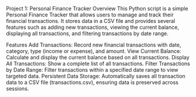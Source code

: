 Project 1: Personal Finance Tracker
Overview
This Python script is a simple Personal Finance Tracker that allows users to manage and track their financial transactions. It stores data in a CSV file and provides several features such as adding new transactions, viewing the current balance, displaying all transactions, and filtering transactions by date range.

Features
Add Transactions: Record new financial transactions with date, category, type (income or expense), and amount.
View Current Balance: Calculate and display the current balance based on all transactions.
Display All Transactions: Show a complete list of all transactions.
Filter Transactions by Date Range: Filter transactions within a specified date range to view targeted data.
Persistent Data Storage: Automatically saves all transaction data to a CSV file (transactions.csv), ensuring data is preserved across sessions.

